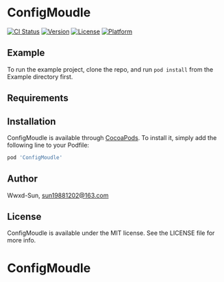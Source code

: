 # ConfigMoudle

[![CI Status](https://img.shields.io/travis/Wwxd-Sun/ConfigMoudle.svg?style=flat)](https://travis-ci.org/Wwxd-Sun/ConfigMoudle)
[![Version](https://img.shields.io/cocoapods/v/ConfigMoudle.svg?style=flat)](https://cocoapods.org/pods/ConfigMoudle)
[![License](https://img.shields.io/cocoapods/l/ConfigMoudle.svg?style=flat)](https://cocoapods.org/pods/ConfigMoudle)
[![Platform](https://img.shields.io/cocoapods/p/ConfigMoudle.svg?style=flat)](https://cocoapods.org/pods/ConfigMoudle)

## Example

To run the example project, clone the repo, and run `pod install` from the Example directory first.

## Requirements

## Installation

ConfigMoudle is available through [CocoaPods](https://cocoapods.org). To install
it, simply add the following line to your Podfile:

```ruby
pod 'ConfigMoudle'
```

## Author

Wwxd-Sun, sun19881202@163.com

## License

ConfigMoudle is available under the MIT license. See the LICENSE file for more info.
# ConfigMoudle
